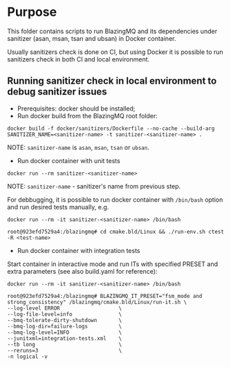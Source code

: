 # Purpose
This folder contains scripts to run BlazingMQ and its dependencies under sanitizer (asan, msan, tsan and ubsan) in Docker container.

Usually sanitizers check is done on CI, but using Docker it is possible to run sanitizers check in both CI and local environment.

## Running sanitizer check in local environment to debug sanitizer issues
 - Prerequisites: docker should be installed;
 - Run docker build from the BlazingMQ root folder:
 ```
 docker build -f docker/sanitizers/Dockerfile --no-cache --build-arg SANITIZER_NAME=<sanitizer-name> -t sanitizer-<sanitizer-name> .
 ```
 NOTE: `sanitizer-name` is `asan`, `msan`, `tsan` or `ubsan`.

- Run docker container with unit tests
```
docker run --rm sanitizer-<sanitizer-name>
```
NOTE: `sanitizer-name` - sanitizer's name from previous step.

For debbugging, it is possible to run docker container with `/bin/bash` option and run desired tests manually, e.g.
```
docker run --rm -it sanitizer-<sanitizer-name> /bin/bash

root@923efd7529a4:/blazingmq# cd cmake.bld/Linux && ./run-env.sh ctest -R <test-name>
```

- Run docker container with integration tests

Start container in interactive mode and run ITs with specified PRESET and extra parameters (see also build.yaml for reference):
```
docker run --rm -it sanitizer-<sanitizer-name> /bin/bash

root@923efd7529a4:/blazingmq# BLAZINGMQ_IT_PRESET="fsm_mode and strong_consistency" /blazingmq/cmake.bld/Linux/run-it.sh \
--log-level ERROR                   \
--log-file-level=info               \
--bmq-tolerate-dirty-shutdown       \
--bmq-log-dir=failure-logs          \
--bmq-log-level=INFO                \
--junitxml=integration-tests.xml    \
--tb long                           \
--reruns=3                          \
-n logical -v
```
